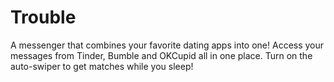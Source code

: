 # Trouble #

A messenger that combines your favorite dating apps into one! Access your messages from Tinder, Bumble and OKCupid all in one place. Turn on the auto-swiper to get matches while you sleep!
